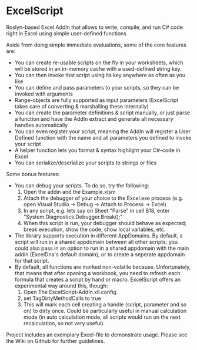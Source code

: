 # ExcelScript
Roslyn-based Excel AddIn that allows to write, compile, and run C# code right in Excel using simple user-defined functions

Aside from doing simple immediate evaluations, some of the core features are:

- You can create re-usable scripts on the fly in your worksheets, which will be stored in an in-memory cache with a used-defined string key.
- You can then invoke that script using its key anywhere as often as you like
- You can define and pass parameters to your scripts, so they can be invoked with arguments
- Range-objects are fully supported as input parameters (ExcelScript takes care of converting & marshalling these internally)
- You can create the parameter definitions & script manually, or just parse a function and have the AddIn extract and generate all necessary handles automatically
- You can even register your script, meaning the AddIn will register a User Defined function with the name and all parameters you defined to invoke your script
- A helper function lets you format & syntax highlight your C#-code in Excel
- You can serialize/deserialize your scripts to strings or files

Some bonus features:

- You can debug your scripts. To do so, try the following:
  1. Open the addin and the Example.xlsm
  2. Attach the debugger of your choice to the Excel.exe process (e.g. open Visual Studio -> Debug -> Attach to Process -> Excel)
  3. In any script, e.g. lets say on Sheet "Parse" in cell B18, enter "System.Diagnostics.Debugger.Break();"
  4. When this script is run, your debugger should behave as expected; break execution, show the code, show local variables, etc.
- The library supports execution in different AppDomains. By default, a script will run in a shared appdomain between all other scripts; you could also pass in an option to run in a shared appdomain with the main addin (ExcelDna's default domain), or to create a seperate appdomain for that script.
- By default, all functions are marked non-volatile because. Unfortunately, that means that after opening a workbook, you need to refresh each formula that creates a script by hand or macro. ExcelScript offers an experimental way around this, though:
  1. Open The ExcelScript-AddIn.xll.config
  2. set TagDirtyMethodCalls to true
  3. This will mark each cell creating a handle (script, parameter and so on) to dirty once. Could be particularly useful in manual calculation mode (in auto calculation mode, all scripts would run on the next recalculation, so not very useful).

Project includes an exemplary Excel-file to demonstrate usage. Please see the Wiki on Github for further guidelines.
